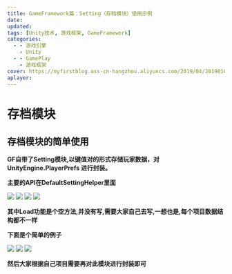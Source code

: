 ```yaml
---
title: GameFramework篇：Setting（存档模块）使用示例
date:
updated:
tags: [Unity技术, 游戏框架, GameFramework]
categories:
  - - 游戏引擎
    - Unity
  - - GamePlay
    - 游戏框架
cover: https://myfirstblog.oss-cn-hangzhou.aliyuncs.com/2019/04/20190105164355598.png
aplayer:
---
```

<meta name="referrer" content="no-referrer" />

# 存档模块

## 存档模块的简单使用
  **GF自带了Setting模块,以键值对的形式存储玩家数据，对 UnityEngine.PlayerPrefs 进行封装。**

 **主要的API在DefaultSettingHelper里面**

![](https://myfirstblog.oss-cn-hangzhou.aliyuncs.com/2019/04/20190120205333502.png) ![](https://myfirstblog.oss-cn-hangzhou.aliyuncs.com/2019/04/20190120205353852.png) ![](https://myfirstblog.oss-cn-hangzhou.aliyuncs.com/2019/04/20190120205300952.png) ![](https://myfirstblog.oss-cn-hangzhou.aliyuncs.com/2019/04/20190120204729862.png)

 **其中Load功能是个空方法,并没有写,需要大家自己去写,一想也是,每个项目数据结构都不一样**

 **下面是个简单的例子**

![](https://myfirstblog.oss-cn-hangzhou.aliyuncs.com/2019/04/20190120210223320.png) ![](https://myfirstblog.oss-cn-hangzhou.aliyuncs.com/2019/04/20190120210308572.png) ![](https://myfirstblog.oss-cn-hangzhou.aliyuncs.com/2019/04/20190120210244395.png)

 **然后大家根据自己项目需要再对此模块进行封装即可**
